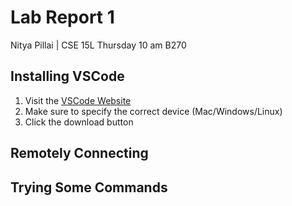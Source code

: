 # Lab Report 1
Nitya Pillai | CSE 15L Thursday 10 am B270
## Installing VSCode
1. Visit the [VSCode Website](https://code.visualstudio.com/)
2. Make sure to specify the correct device (Mac/Windows/Linux)
3. Click the download button

## Remotely Connecting 
## Trying Some Commands

